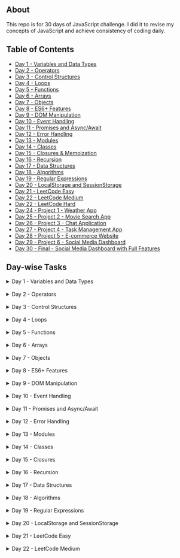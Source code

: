 ## About

This repo is for 30 days of JavaScript challenge. I did it to revise my concepts of JavaScript and achieve consistency of coding daily.

## Table of Contents

- [Day 1 - Variables and Data Types](#Day1)
- [Day 2 - Operators](#Day2)
- [Day 3 - Control Structures](#Day3)
- [Day 4 - Loops](#Day4)
- [Day 5 - Functions](#Day5)
- [Day 6 - Arrays](#Day6)
- [Day 7 - Objects](#Day7)
- [Day 8 - ES6+ Features](#Day8)
- [Day 9 - DOM Manipulation](#Day9)
- [Day 10 - Event Handling](#Day10)
- [Day 11 - Promises and Async/Await](#Day11)
- [Day 12 - Error Handling](#Day12)
- [Day 13 - Modules](#Day13)
- [Day 14 - Classes](#Day14)
- [Day 15 - Closures & Memoization](#Day15)
- [Day 16 - Recursion](#Day16)
- [Day 17 - Data Structures](#Day17)
- [Day 18 - Algorithms](#Day18)
- [Day 19 - Regular Expressions](#Day19)
- [Day 20 - LocalStorage and SessionStorage](#Day20)
- [Day 21 - LeetCode Easy](#Day21)
- [Day 22 - LeetCode Medium](#Day22)
- [Day 22 - LeetCode Hard](#Day23)
- [Day 24 - Project 1 - Weather App](#Day24)
- [Day 25 - Project 2 - Movie Search App](#Day25)
- [Day 26 - Project 3 - Chat Application](#Day26)
- [Day 27 - Project 4 - Task Management App](#Day27)
- [Day 28 - Project 5 - E-commerce Website](#Day28)
- [Day 29 - Project 6 - Social Media Dashboard](#Day29)
- [Day 30 - Final - Social Media Dashboard with Full Features](#Day30)

## Day-wise Tasks

<!-- DAY 1 -->
<details id="Day1">
  <summary>Day 1 - Variables and Data Types</summary>
  <div class="redactor-styles" id="learnyst-content">
   <h3 id="day-1-variables-and-data-types">Day 1: Variables and Data Types</h3> 
   <h4 id="tasks-activities-">Tasks/Activities:</h4> 
   <p><strong>Activity 1: Variable Declaration</strong></p> 
   <ul> 
    <li><strong>Task 1:</strong> Declare a variable using <code>var</code>, assign it a number, and log the value to the console.</li> 
    <li><strong>Task 2:</strong> Declare a variable using <code>let</code>, assign it a string, and log the value to the console.</li> 
   </ul> 
   <p><strong>Activity 2: Constant Declaration</strong></p> 
   <ul> 
    <li><strong>Task 3:</strong> Declare a variable using <code>const</code>, assign it a boolean value, and log the value to the console.</li> 
   </ul> 
   <p><strong>Activity 3: Data Types</strong></p> 
   <ul> 
    <li><strong>Task 4:</strong> Create variables of different data types (number, string, boolean, object, array) and log each variable's type using the <code>typeof</code> operator.</li> 
   </ul> 
   <p><strong>Activity 4: Reassigning Variables</strong></p> 
   <ul> 
    <li><strong>Task 5:</strong> Declare a variable using <code>let</code>, assign it an initial value, reassign a new value, and log both values to the console.</li> 
   </ul> 
   <p><strong>Activity 5: Understanding <code>const</code></strong></p> 
   <ul> 
    <li><strong>Task 6:</strong> Try reassigning a variable declared with <code>const</code> and observe the error.</li> 
   </ul> 
   <h4 id="feature-request-">Feature Request:</h4> 
   <ol> 
    <li><strong>Variable Types Console Log</strong>: Write a script that declares variables of different data types and logs both the value and type of each variable to the console.</li> 
    <li><strong>Reassignment Demo</strong>: Create a script that demonstrates the difference in behavior between <code>let</code> and <code>const</code> when it comes to reassignment.</li> 
   </ol> 
   <h4 id="achievement-">Achievement:</h4> 
   <p>By the end of these activities, you will:</p> 
   <ul> 
    <li>Know how to declare variables using <code>var</code>, <code>let</code>, and <code>const</code>.</li> 
    <li>Understand the different data types in JavaScript.</li> 
    <li>Be able to use the <code>typeof</code> operator to identify the data type of a variable.</li> 
    <li>Understand the concept of variable reassignment and the immutability of <code>const</code> variables.</li> 
   </ul>
  </div>
</details>

<br>

<!-- DAY 2 -->
<details id="Day2">
<summary> Day 2 - Operators</summary>
<div class="redactor-styles" id="learnyst-content">
   <h3 id="day-2-operators">Day 2: Operators</h3> 
   <h4 id="tasks-activities-">Tasks/Activities:</h4> 
   <p><strong>Activity 1: Arithmetic Operations</strong></p> 
   <ul> 
    <li><strong>Task 1:</strong> Write a program to add two numbers and log the result to the console.</li> 
    <li><strong>Task 2:</strong> Write a program to subtract two numbers and log the result to the console.</li> 
    <li><strong>Task 3:</strong> Write a program to multiply two numbers and log the result to the console.</li> 
    <li><strong>Task 4:</strong> Write a program to divide two numbers and log the result to the console.</li> 
    <li><strong>Task 5:</strong> Write a program to find the remainder when one number is divided by another and log the result to the console.</li> 
   </ul> 
   <p><strong>Activity 2: Assignment Operators</strong></p> 
   <ul> 
    <li><strong>Task 6:</strong> Use the <code>+=</code> operator to add a number to a variable and log the result to the console.</li> 
    <li><strong>Task 7:</strong> Use the <code>-=</code> operator to subtract a number from a variable and log the result to the console.</li> 
   </ul> 
   <p><strong>Activity 3: Comparison Operators</strong></p> 
   <ul> 
    <li><strong>Task 8:</strong> Write a program to compare two numbers using <code>&gt;</code> and <code>&lt;</code> and log the result to the console.</li> 
    <li><strong>Task 9:</strong> Write a program to compare two numbers using <code>&gt;=</code> and <code>&lt;=</code> and log the result to the console.</li> 
    <li><strong>Task 10:</strong> Write a program to compare two numbers using <code>==</code> and <code>===</code> and log the result to the console.</li> 
   </ul> 
   <p><strong>Activity 4: Logical Operators</strong></p> 
   <ul> 
    <li><strong>Task 11:</strong> Write a program that uses the <code>&amp;&amp;</code> operator to combine two conditions and log the result to the console.</li> 
    <li><strong>Task 12:</strong> Write a program that uses the <code>||</code> operator to combine two conditions and log the result to the console.</li> 
    <li><strong>Task 13:</strong> Write a program that uses the <code>!</code> operator to negate a condition and log the result to the console.</li> 
   </ul> 
   <p><strong>Activity 5: Ternary Operator</strong></p> 
   <ul> 
    <li><strong>Task 14:</strong> Write a program that uses the ternary operator to check if a number is positive or negative and log the result to the console.</li> 
   </ul> 
   <h4 id="feature-request-">Feature Request:</h4> 
   <ol> 
    <li><strong>Arithmetic Operations Script</strong>: Write a script that performs basic arithmetic operations (addition, subtraction, multiplication, division, remainder) on two numbers and logs the results.</li> 
    <li><strong>Comparison and Logical Operators Script</strong>: Create a script that compares two numbers using different comparison operators and combines conditions using logical operators, logging the results.</li> 
    <li><strong>Ternary Operator Script</strong>: Write a script that uses the ternary operator to determine if a number is positive or negative and logs the result.</li> 
   </ol> 
   <h4 id="achievement-">Achievement:</h4> 
   <p>By the end of these activities, students will:</p> 
   <ul> 
    <li>Understand and use arithmetic operators to perform basic calculations.</li> 
    <li>Use assignment operators to modify variable values.</li> 
    <li>Compare values using comparison operators.</li> 
    <li>Combine conditions using logical operators.</li> 
    <li>Use the ternary operator for concise conditional expressions.</li> 
   </ul>
  </div>
  </details>

<br>

<!-- DAY 3 -->
<details id="Day3">
<summary> Day 3 - Control Structures</summary>
<div class="redactor-styles" id="learnyst-content">
   <h3 id="day-3-control-structures">Day 3: Control Structures</h3> 
   <h4 id="tasks-activities-">Tasks/Activities:</h4> 
   <p><strong>Activity 1: If-Else Statements</strong></p> 
   <ul> 
    <li><strong>Task 1:</strong> Write a program to check if a number is positive, negative, or zero, and log the result to the console.</li> 
    <li><strong>Task 2:</strong> Write a program to check if a person is eligible to vote (age &gt;= 18) and log the result to the console.</li> 
   </ul> 
   <p><strong>Activity 2: Nested If-Else Statements</strong></p> 
   <ul> 
    <li><strong>Task 3:</strong> Write a program to find the largest of three numbers using nested if-else statements.</li> 
   </ul> 
   <p><strong>Activity 3: Switch Case</strong></p> 
   <ul> 
    <li><strong>Task 4:</strong> Write a program that uses a switch case to determine the day of the week based on a number (1-7) and log the day name to the console.</li> 
    <li><strong>Task 5:</strong> Write a program that uses a switch case to assign a grade ('A', 'B', 'C', 'D', 'F') based on a score and log the grade to the console.</li> 
   </ul> 
   <p><strong>Activity 4: Conditional (Ternary) Operator</strong></p> 
   <ul> 
    <li><strong>Task 6:</strong> Write a program that uses the ternary operator to check if a number is even or odd and log the result to the console.</li> 
   </ul> 
   <p><strong>Activity 5: Combining Conditions</strong></p> 
   <ul> 
    <li><strong>Task 7:</strong> Write a program to check if a year is a leap year using multiple conditions (divisible by 4, but not 100 unless also divisible by 400) and log the result to the console.</li> 
   </ul> 
   <h4 id="feature-request-">Feature Request:</h4> 
   <ol> 
    <li><strong>Number Check Script</strong>: Write a script that checks if a number is positive, negative, or zero using if-else statements and logs the result.</li> 
    <li><strong>Voting Eligibility Script</strong>: Create a script to check if a person is eligible to vote based on their age and log the result.</li> 
    <li><strong>Day of the Week Script</strong>: Write a script that uses a switch case to determine the day of the week based on a number (1-7) and logs the day name.</li> 
    <li><strong>Grade Assignment Script</strong>: Create a script that uses a switch case to assign a grade based on a score and logs the grade.</li> 
    <li><strong>Leap Year Check Script</strong>: Write a script that checks if a year is a leap year using multiple conditions and logs the result.</li> 
   </ol> 
   <h4 id="achievement-">Achievement:</h4> 
   <p>By the end of these activities, students will:</p> 
   <ul> 
    <li>Implement and understand basic if-else control flow.</li> 
    <li>Use nested if-else statements to handle multiple conditions.</li> 
    <li>Utilize switch cases for control flow based on specific values.</li> 
    <li>Apply the ternary operator for concise condition checking.</li> 
    <li>Combine multiple conditions to solve more complex problems.</li> 
   </ul>
   <p></p>
  </div>
  </details>

<br>

  <!-- day 4 -->
<details id="Day4">
<summary> Day 4 - Loops</summary>

<div>
   <h3 id="day-4-loops">Day 4: Loops</h3> 
   <h4 id="tasks-activities-">Tasks/Activities:</h4> 
   <p><strong>Activity 1: For Loop</strong></p> 
   <ul> 
    <li><strong>Task 1:</strong> Write a program to print numbers from 1 to 10 using a for loop.</li> 
    <li><strong>Task 2:</strong> Write a program to print the multiplication table of 5 using a for loop.</li> 
   </ul> 
   <p><strong>Activity 2: While Loop</strong></p> 
   <ul> 
    <li><strong>Task 3:</strong> Write a program to calculate the sum of numbers from 1 to 10 using a while loop.</li> 
    <li><strong>Task 4:</strong> Write a program to print numbers from 10 to 1 using a while loop.</li> 
   </ul> 
   <p><strong>Activity 3: Do...While Loop</strong></p> 
   <ul> 
    <li><strong>Task 5:</strong> Write a program to print numbers from 1 to 5 using a do...while loop.</li> 
    <li><strong>Task 6:</strong> Write a program to calculate the factorial of a number using a do...while loop.</li> 
   </ul> 
   <p><strong>Activity 4: Nested Loops</strong></p> 
   <ul> 
    <li><strong>Task 7:</strong> Write a program to print a pattern using nested for loops:<code> </code></li> 
   </ul>
   <p>(ignore color)</p>
   <figure>
    <img src="./rsrc/Screenshot_2024-07-10_at_3.20.39 PM.png" id="826" data-image="826">
   </figure> 
   <p><strong>Activity 5: Loop Control Statements</strong></p> 
   <ul> 
    <li><strong>Task 8:</strong> Write a program to print numbers from 1 to 10, but skip the number 5 using the <code>continue</code> statement.</li> 
    <li><strong>Task 9:</strong> Write a program to print numbers from 1 to 10, but stop the loop when the number is 7 using the <code>break</code> statement.</li> 
   </ul> 
   <h4 id="feature-request-">Feature Request:</h4> 
   <ol> 
    <li><strong>Number Printing Script</strong>: Write a script that prints numbers from 1 to 10 using a for loop and a while loop.</li> 
    <li><strong>Multiplication Table Script</strong>: Create a script that prints the multiplication table of 5 using a for loop.</li> 
    <li><strong>Pattern Printing Script</strong>: Write a script that prints a pattern of stars using nested loops.</li> 
    <li><strong>Sum Calculation Script</strong>: Write a script that calculates the sum of numbers from 1 to 10 using a while loop.</li> 
    <li><strong>Factorial Calculation Script</strong>: Create a script that calculates the factorial of a number using a do...while loop.</li> 
   </ol> 
   <h4 id="achievement-">Achievement:</h4> 
   <p>By the end of these activities, students will:</p> 
   <ul> 
    <li>Understand and use for loops to iterate over a sequence of numbers.</li> 
    <li>Utilize while loops for iteration based on a condition.</li> 
    <li>Apply do...while loops to ensure the loop body is executed at least once.</li> 
    <li>Implement nested loops to solve more complex problems.</li> 
    <li>Use loop control statements (<code>break</code> and <code>continue</code>) to control the flow of loops.</li> 
   </ul>
  </div>
  </details>

<br>

<!-- day 5 -->
<details id="Day5">
  <summary>Day 5 - Functions</summary>
  <div>
   <h3 id="day-5-functions">Day 5: Functions</h3> 
   <h4 id="tasks-activities-">Tasks/Activities:</h4> 
   <p><strong>Activity 1: Function Declaration</strong></p> 
   <ul> 
    <li><strong>Task 1:</strong> Write a function to check if a number is even or odd and log the result to the console.</li> 
    <li><strong>Task 2:</strong> Write a function to calculate the square of a number and return the result.</li> 
   </ul> 
   <p><strong>Activity 2: Function Expression</strong></p> 
   <ul> 
    <li><strong>Task 3:</strong> Write a function expression to find the maximum of two numbers and log the result to the console.</li> 
    <li><strong>Task 4:</strong> Write a function expression to concatenate two strings and return the result.</li> 
   </ul> 
   <p><strong>Activity 3: Arrow Functions</strong></p> 
   <ul> 
    <li><strong>Task 5:</strong> Write an arrow function to calculate the sum of two numbers and return the result.</li> 
    <li><strong>Task 6:</strong> Write an arrow function to check if a string contains a specific character and return a boolean value.</li> 
   </ul> 
   <p><strong>Activity 4: Function Parameters and Default Values</strong></p> 
   <ul> 
    <li><strong>Task 7:</strong> Write a function that takes two parameters and returns their product. Provide a default value for the second parameter.</li> 
    <li><strong>Task 8:</strong> Write a function that takes a person's name and age and returns a greeting message. Provide a default value for the age.</li> 
   </ul> 
   <p><strong>Activity 5: Higher-Order Functions</strong></p> 
   <ul> 
    <li><strong>Task 9:</strong> Write a higher-order function that takes a function and a number, and calls the function that many times.</li> 
    <li><strong>Task 10:</strong> Write a higher-order function that takes two functions and a value, applies the first function to the value, and then applies the second function to the result.</li> 
   </ul> 
   <h4 id="feature-request-">Feature Request:</h4> 
   <ol> 
    <li><strong>Even or Odd Function Script</strong>: Write a script that includes a function to check if a number is even or odd and logs the result.</li> 
    <li><strong>Square Calculation Function Script</strong>: Create a script that includes a function to calculate the square of a number and returns the result.</li> 
    <li><strong>Concatenation Function Script</strong>: Write a script that includes a function expression to concatenate two strings and returns the result.</li> 
    <li><strong>Sum Calculation Arrow Function Script</strong>: Create a script that includes an arrow function to calculate the sum of two numbers and returns the result.</li> 
    <li><strong>Higher-Order Function Script</strong>: Write a script that includes a higher-order function to apply a given function multiple times.</li> 
   </ol> 
   <h4 id="achievement-">Achievement:</h4> 
   <p>By the end of these activities, students will:</p> 
   <ul> 
    <li>Understand and define functions using function declarations, expressions, and arrow functions.</li> 
    <li>Use function parameters and default values effectively.</li> 
    <li>Create and utilize higher-order functions.</li> 
    <li>Apply functions to solve common problems and perform calculations.</li> 
    <li>Enhance code reusability and organization using functions.</li> 
   </ul>
  </div>
</details>

<br>

<details id="Day6">
<summary>Day 6 - Arrays</summary>
<div>
   <h3 id="day-6-arrays">Day 6: Arrays</h3> 
   <h4 id="tasks-activities-">Tasks/Activities:</h4> 
   <p><strong>Activity 1: Array Creation and Access</strong></p> 
   <ul> 
    <li><strong>Task 1:</strong> Create an array of numbers from 1 to 5 and log the array to the console.</li> 
    <li><strong>Task 2:</strong> Access the first and last elements of the array and log them to the console.</li> 
   </ul> 
   <p><strong>Activity 2: Array Methods (Basic)</strong></p> 
   <ul> 
    <li><strong>Task 3:</strong> Use the <code>push</code> method to add a new number to the end of the array and log the updated array.</li> 
    <li><strong>Task 4:</strong> Use the <code>pop</code> method to remove the last element from the array and log the updated array.</li> 
    <li><strong>Task 5:</strong> Use the <code>shift</code> method to remove the first element from the array and log the updated array.</li> 
    <li><strong>Task 6:</strong> Use the <code>unshift</code> method to add a new number to the beginning of the array and log the updated array.</li> 
   </ul> 
   <p><strong>Activity 3: Array Methods (Intermediate)</strong></p> 
   <ul> 
    <li><strong>Task 7:</strong> Use the <code>map</code> method to create a new array where each number is doubled and log the new array.</li> 
    <li><strong>Task 8:</strong> Use the <code>filter</code> method to create a new array with only even numbers and log the new array.</li> 
    <li><strong>Task 9:</strong> Use the <code>reduce</code> method to calculate the sum of all numbers in the array and log the result.</li> 
   </ul> 
   <p><strong>Activity 4: Array Iteration</strong></p> 
   <ul> 
    <li><strong>Task 10:</strong> Use a <code>for</code> loop to iterate over the array and log each element to the console.</li> 
    <li><strong>Task 11:</strong> Use the <code>forEach</code> method to iterate over the array and log each element to the console.</li> 
   </ul> 
   <p><strong>Activity 5: Multi-dimensional Arrays</strong></p> 
   <ul> 
    <li><strong>Task 12:</strong> Create a two-dimensional array (matrix) and log the entire array to the console.</li> 
    <li><strong>Task 13:</strong> Access and log a specific element from the two-dimensional array.</li> 
   </ul> 
   <h4 id="feature-request-">Feature Request:</h4> 
   <ol> 
    <li><strong>Array Manipulation Script</strong>: Write a script that demonstrates the creation of an array, adding and removing elements using <code>push</code>, <code>pop</code>, <code>shift</code>, and <code>unshift</code> methods.</li> 
    <li><strong>Array Transformation Script</strong>: Create a script that uses <code>map</code>, <code>filter</code>, and <code>reduce</code> methods to transform and aggregate array data.</li> 
    <li><strong>Array Iteration Script</strong>: Write a script that iterates over an array using both <code>for</code> loop and <code>forEach</code> method and logs each element.</li> 
    <li><strong>Two-dimensional Array Script</strong>: Create a script that demonstrates the creation and manipulation of a two-dimensional array.</li> 
   </ol> 
   <h4 id="achievement-">Achievement:</h4> 
   <p>By the end of these activities, students will:</p> 
   <ul> 
    <li>Create and manipulate arrays using various methods.</li> 
    <li>Transform and aggregate array data using <code>map</code>, <code>filter</code>, and <code>reduce</code>.</li> 
    <li>Iterate over arrays using loops and iteration methods.</li> 
    <li>Understand and work with multi-dimensional arrays.</li> 
   </ul>
  </div>
  </details>

<br>
  <!-- day 7 -->
  <details id="Day7">
    <summary>Day 7 - Objects</summary>
    <div>
   <h3 id="day-7-objects">Day 7: Objects</h3> 
   <h4 id="tasks-activities-">Tasks/Activities:</h4> 
   <p><strong>Activity 1: Object Creation and Access</strong></p> 
   <ul> 
    <li><strong>Task 1:</strong> Create an object representing a book with properties like title, author, and year, and log the object to the console.</li> 
    <li><strong>Task 2:</strong> Access and log the title and author properties of the book object.</li> 
   </ul> 
   <p><strong>Activity 2: Object Methods</strong></p> 
   <ul> 
    <li><strong>Task 3:</strong> Add a method to the book object that returns a string with the book's title and author, and log the result of calling this method.</li> 
    <li><strong>Task 4:</strong> Add a method to the book object that takes a parameter (year) and updates the book's year property, then log the updated object.</li> 
   </ul> 
   <p><strong>Activity 3: Nested Objects</strong></p> 
   <ul> 
    <li><strong>Task 5:</strong> Create a nested object representing a library with properties like name and books (an array of book objects), and log the library object to the console.</li> 
    <li><strong>Task 6:</strong> Access and log the name of the library and the titles of all the books in the library.</li> 
   </ul> 
   <p><strong>Activity 4: The <code>this</code> Keyword</strong></p> 
   <ul> 
    <li><strong>Task 7:</strong> Add a method to the book object that uses the <code>this</code> keyword to return a string with the book's title and year, and log the result of calling this method.</li> 
   </ul> 
   <p><strong>Activity 5: Object Iteration</strong></p> 
   <ul> 
    <li><strong>Task 8:</strong> Use a <code>for...in</code> loop to iterate over the properties of the book object and log each property and its value.</li> 
    <li><strong>Task 9:</strong> Use <code>Object.keys</code> and <code>Object.values</code> methods to log all the keys and values of the book object.</li> 
   </ul> 
   <h4 id="feature-request-">Feature Request:</h4> 
   <ol> 
    <li><strong>Book Object Script</strong>: Write a script that creates a book object, adds methods to it, and logs its properties and method results.</li> 
    <li><strong>Library Object Script</strong>: Create a script that defines a library object containing an array of book objects and logs the library's details.</li> 
    <li><strong>Object Iteration Script</strong>: Write a script that demonstrates iterating over an object's properties using <code>for...in</code> loop and <code>Object.keys</code>/<code>Object.values</code>.</li> 
   </ol> 
   <h4 id="achievement-">Achievement:</h4> 
   <p>By the end of these activities, students will:</p> 
   <ul> 
    <li>Create and manipulate objects with properties and methods.</li> 
    <li>Understand and use the <code>this</code> keyword in object methods.</li> 
    <li>Work with nested objects and arrays of objects.</li> 
    <li>Iterate over an object's properties using loops and built-in methods.</li> 
   </ul>
  </div>
  </details>

  <br>
<!-- Day 8 -->
  <details id="Day8">
  <summary> Day 8 - ES6+ Features</summary>
  <div>
   <h3 id="day-8-es6-features">Day 8: ES6+ Features</h3> 
   <h4 id="tasks-activities-">Tasks/Activities:</h4> 
   <p><strong>Activity 1: Template Literals</strong></p> 
   <ul> 
    <li><strong>Task 1:</strong> Use template literals to create a string that includes variables for a person's name and age, and log the string to the console.</li> 
    <li><strong>Task 2:</strong> Create a multi-line string using template literals and log it to the console.</li> 
   </ul> 
   <p><strong>Activity 2: Destructuring</strong></p> 
   <ul> 
    <li><strong>Task 3:</strong> Use array destructuring to extract the first and second elements from an array of numbers and log them to the console.</li> 
    <li><strong>Task 4:</strong> Use object destructuring to extract the title and author from a book object and log them to the console.</li> 
   </ul> 
   <p><strong>Activity 3: Spread and Rest Operators</strong></p> 
   <ul> 
    <li><strong>Task 5:</strong> Use the spread operator to create a new array that includes all elements of an existing array plus additional elements, and log the new array to the console.</li> 
    <li><strong>Task 6:</strong> Use the rest operator in a function to accept an arbitrary number of arguments, sum them, and return the result.</li> 
   </ul> 
   <p><strong>Activity 4: Default Parameters</strong></p> 
   <ul> 
    <li><strong>Task 7:</strong> Write a function that takes two parameters and returns their product, with the second parameter having a default value of 1. Log the result of calling this function with and without the second parameter.</li> 
   </ul> 
   <p><strong>Activity 5: Enhanced Object Literals</strong></p> 
   <ul> 
    <li><strong>Task 8:</strong> Use enhanced object literals to create an object with methods and properties, and log the object to the console.</li> 
    <li><strong>Task 9:</strong> Create an object with computed property names based on variables and log the object to the console.</li> 
   </ul> 
   <h4 id="feature-request-">Feature Request:</h4> 
   <ol> 
    <li><strong>Template Literals Script</strong>: Write a script that demonstrates the use of template literals to create and log strings with embedded variables and multi-line strings.</li> 
    <li><strong>Destructuring Script</strong>: Create a script that uses array and object destructuring to extract values and log them.</li> 
    <li><strong>Spread and Rest Operators Script</strong>: Write a script that demonstrates the use of the spread operator to combine arrays and the rest operator to handle multiple function arguments.</li> 
    <li><strong>Default Parameters Script</strong>: Create a script that defines a function with default parameters and logs the results of calling it with different arguments.</li> 
    <li><strong>Enhanced Object Literals Script</strong>: Write a script that uses enhanced object literals to create and log an object with methods and computed property names.</li> 
   </ol> 
   <h4 id="achievement-">Achievement:</h4> 
   <p>By the end of these activities, students will:</p> 
   <ul> 
    <li>Understand and use template literals for string interpolation and multi-line strings.</li> 
    <li>Apply destructuring to extract values from arrays and objects.</li> 
    <li>Utilize spread and rest operators for array manipulation and function arguments.</li> 
    <li>Define functions with default parameters.</li> 
    <li>Create objects using enhanced object literals, including methods and computed property names.</li> 
   </ul>
  </div>
  </details>

<!-- day 9 -->
<br>
<details id="Day9">
<summary>Day 9 - DOM Manipulation</summary>
<div>
   <h3>Day 9: DOM Manipulation</h3> 
   <h4>Tasks/Activities:</h4> 
   <p><strong>Activity 1: Selecting and Manipulating Elements</strong></p> 
   <ul> 
    <li><strong>Task 1:</strong> Select an HTML element by its ID and change its text content.</li> 
    <li><strong>Task 2:</strong> Select an HTML element by its class and change its background color.</li> 
   </ul> 
   <p><strong>Activity 2: Creating and Appending Elements</strong></p> 
   <ul> 
    <li><strong>Task 3:</strong> Create a new <code>div</code> element with some text content and append it to the body.</li> 
    <li><strong>Task 4:</strong> Create a new <code>li</code> element and add it to an existing <code>ul</code> list.</li> 
   </ul> 
   <p><strong>Activity 3: Removing Elements</strong></p> 
   <ul> 
    <li><strong>Task 5:</strong> Select an HTML element and remove it from the DOM.</li> 
    <li><strong>Task 6:</strong> Remove the last child of a specific HTML element.</li> 
   </ul> 
   <p><strong>Activity 4: Modifying Attributes and Classes</strong></p> 
   <ul> 
    <li><strong>Task 7:</strong> Select an HTML element and change one of its attributes (e.g., <code>src</code> of an <code>img</code> tag).</li> 
    <li><strong>Task 8:</strong> Add and remove a CSS class to/from an HTML element.</li> 
   </ul> 
   <p><strong>Activity 5: Event Handling</strong></p> 
   <ul> 
    <li><strong>Task 9:</strong> Add a click event listener to a button that changes the text content of a paragraph.</li> 
    <li><strong>Task 10:</strong> Add a mouseover event listener to an element that changes its border color.</li> 
   </ul> 
   <h4 id="feature-request-">Feature Request:</h4> 
   <ol> 
    <li><strong>Text Content Manipulation Script</strong>: Write a script that selects an HTML element by its ID and changes its text content.</li> 
    <li><strong>Element Creation Script</strong>: Create a script that demonstrates creating a new <code>div</code> element and appending it to the body.</li> 
    <li><strong>Element Removal Script</strong>: Write a script that selects an HTML element and removes it from the DOM.</li> 
    <li><strong>Attribute Modification Script</strong>: Create a script that changes the attributes of an HTML element.</li> 
    <li><strong>Event Handling Script</strong>: Write a script that adds event listeners to HTML elements to change their content or style based on user interactions.</li> 
   </ol> 
   <h4 id="achievement-">Achievement:</h4> 
   <p>By the end of these activities, students will:</p> 
   <ul> 
    <li>Select and manipulate DOM elements using JavaScript.</li> 
    <li>Create and append new elements to the DOM.</li> 
    <li>Remove elements from the DOM.</li> 
    <li>Modify attributes and classes of HTML elements.</li> 
    <li>Add and handle events to make web pages interactive.</li> 
   </ul>
  </div>
</details>

<br>

<!-- Day 10 -->
<details id="Day10">
<summary>Day 10 - Event Handling</summary>
<div>
   <h3 id="day-10-event-handling">Day 10: Event Handling</h3> 
   <h4 id="tasks-activities-">Tasks/Activities:</h4> 
   <p><strong>Activity 1: Basic Event Handling</strong></p> 
   <ul> 
    <li><strong>Task 1:</strong> Add a click event listener to a button that changes the text content of a paragraph.</li> 
    <li><strong>Task 2:</strong> Add a double-click event listener to an image that toggles its visibility.</li> 
   </ul> 
   <p><strong>Activity 2: Mouse Events</strong></p> 
   <ul> 
    <li><strong>Task 3:</strong> Add a mouseover event listener to an element that changes its background color.</li> 
    <li><strong>Task 4:</strong> Add a mouseout event listener to an element that resets its background color.</li> 
   </ul> 
   <p><strong>Activity 3: Keyboard Events</strong></p> 
   <ul> 
    <li><strong>Task 5:</strong> Add a keydown event listener to an input field that logs the key pressed to the console.</li> 
    <li><strong>Task 6:</strong> Add a keyup event listener to an input field that displays the current value in a paragraph.</li> 
   </ul> 
   <p><strong>Activity 4: Form Events</strong></p> 
   <ul> 
    <li><strong>Task 7:</strong> Add a submit event listener to a form that prevents the default submission and logs the form data to the console.</li> 
    <li><strong>Task 8:</strong> Add a change event listener to a select dropdown that displays the selected value in a paragraph.</li> 
   </ul> 
   <p><strong>Activity 5: Event Delegation</strong></p> 
   <ul> 
    <li><strong>Task 9:</strong> Add a click event listener to a list that logs the text content of the clicked list item using event delegation.</li> 
    <li><strong>Task 10:</strong> Add an event listener to a parent element that listens for events from dynamically added child elements.</li> 
   </ul> 
   <h4 id="feature-request-">Feature Request:</h4> 
   <ol> 
    <li><strong>Click Event Script</strong>: Write a script that adds a click event listener to a button to change the text content of a paragraph.</li> 
    <li><strong>Mouse Events Script</strong>: Create a script that handles mouseover and mouseout events to change the background color of an element.</li> 
    <li><strong>Keyboard Events Script</strong>: Write a script that logs key presses and displays input field values using keydown and keyup event listeners.</li> 
    <li><strong>Form Events Script</strong>: Create a script that handles form submission and change events on a select dropdown.</li> 
    <li><strong>Event Delegation Script</strong>: Write a script that demonstrates event delegation by handling events on dynamically added child elements.</li> 
   </ol> 
   <h4 id="achievement-">Achievement:</h4> 
   <p>By the end of these activities, students will:</p> 
   <ul> 
    <li>Add and handle basic events like click, double-click, mouseover, mouseout, keydown, and keyup.</li> 
    <li>Understand and handle form events.</li> 
    <li>Implement event delegation to manage events on dynamically added elements.</li> 
    <li>Make web pages interactive by responding to various user actions.</li> 
   </ul>
  </div>
</details>

<br>

<!-- day 11 -->
<details id="Day11">
<summary>Day 11 - Promises and Async/Await</summary>
<div>
   <h3 id="day-11-promises-and-async-await">Day 11: Promises and Async/Await</h3> 
   <h4 id="tasks-activities-">Tasks/Activities:</h4> 
   <p><strong>Activity 1: Understanding Promises</strong></p> 
   <ul> 
    <li><strong>Task 1:</strong> Create a promise that resolves with a message after a 2-second timeout and log the message to the console.</li> 
    <li><strong>Task 2:</strong> Create a promise that rejects with an error message after a 2-second timeout and handle the error using <code>.catch()</code>.</li> 
   </ul> 
   <p><strong>Activity 2: Chaining Promises</strong></p> 
   <ul> 
    <li><strong>Task 3:</strong> Create a sequence of promises that simulate fetching data from a server. Chain the promises to log messages in a specific order.</li> 
   </ul> 
   <p><strong>Activity 3: Using Async/Await</strong></p> 
   <ul> 
    <li><strong>Task 4:</strong> Write an async function that waits for a promise to resolve and then logs the resolved value.</li> 
    <li><strong>Task 5:</strong> Write an async function that handles a rejected promise using try-catch and logs the error message.</li> 
   </ul> 
   <p><strong>Activity 4: Fetching Data from an API</strong></p> 
   <ul> 
    <li><strong>Task 6:</strong> Use the <code>fetch</code> API to get data from a public API and log the response data to the console using promises.</li> 
    <li><strong>Task 7:</strong> Use the <code>fetch</code> API to get data from a public API and log the response data to the console using async/await.</li> 
   </ul> 
   <p><strong>Activity 5: Concurrent Promises</strong></p> 
   <ul> 
    <li><strong>Task 8:</strong> Use <code>Promise.all</code> to wait for multiple promises to resolve and then log all their values.</li> 
    <li><strong>Task 9:</strong> Use <code>Promise.race</code> to log the value of the first promise that resolves among multiple promises.</li> 
   </ul> 
   <h4 id="feature-request-">Feature Request:</h4> 
   <ol> 
    <li><strong>Promise Creation Script</strong>: Write a script that demonstrates creating and handling promises, including both resolved and rejected states.</li> 
    <li><strong>Promise Chaining Script</strong>: Create a script that chains multiple promises and logs messages in a specific sequence.</li> 
    <li><strong>Async/Await Script</strong>: Write a script that uses async/await to handle promises and includes error handling with try-catch.</li> 
    <li><strong>API Fetch Script</strong>: Create a script that fetches data from a public API using both promises and async/await, and logs the response data.</li> 
    <li><strong>Concurrent Promises Script</strong>: Write a script that uses <code>Promise.all</code> and <code>Promise.race</code> to handle multiple promises concurrently and logs the results.</li> 
   </ol> 
   <h4 id="achievement-">Achievement:</h4> 
   <p>By the end of these activities, students will:</p> 
   <ul> 
    <li>Understand and create promises, including handling resolved and rejected states.</li> 
    <li>Chain multiple promises to perform sequential asynchronous operations.</li> 
    <li>Use async/await to handle asynchronous code more readably.</li> 
    <li>Fetch data from public APIs using both promises and async/await.</li> 
    <li>Manage multiple concurrent promises using <code>Promise.all</code> and <code>Promise.race</code>.</li> 
   </ul>
  </div>
  </details>

<br>
<!-- day 12 -->
<details id="Day12">
<summary>Day 12 - Error Handling</summary>
<div class="redactor-styles" id="learnyst-content">
   <h3 id="day-12-error-handling">Day 12: Error Handling</h3> 
   <h4 id="tasks-activities-">Tasks/Activities:</h4> 
   <p><strong>Activity 1: Basic Error Handling with Try-Catch</strong></p> 
   <ul> 
    <li><strong>Task 1:</strong> Write a function that intentionally throws an error and use a try-catch block to handle the error and log an appropriate message to the console.</li> 
    <li><strong>Task 2:</strong> Create a function that divides two numbers and throws an error if the denominator is zero. Use a try-catch block to handle this error.</li> 
   </ul> 
   <p><strong>Activity 2: Finally Block</strong></p> 
   <ul> 
    <li><strong>Task 3:</strong> Write a script that includes a try-catch block and a finally block. Log messages in the try, catch, and finally blocks to observe the execution flow.</li> 
   </ul> 
   <p><strong>Activity 3: Custom Error Objects</strong></p> 
   <ul> 
    <li><strong>Task 4:</strong> Create a custom error class that extends the built-in Error class. Throw an instance of this custom error in a function and handle it using a try-catch block.</li> 
    <li><strong>Task 5:</strong> Write a function that validates user input (e.g., checking if a string is not empty) and throws a custom error if the validation fails. Handle the custom error using a try-catch block.</li> 
   </ul> 
   <p><strong>Activity 4: Error Handling in Promises</strong></p> 
   <ul> 
    <li><strong>Task 6:</strong> Create a promise that randomly resolves or rejects. Use <code>.catch()</code> to handle the rejection and log an appropriate message to the console.</li> 
    <li><strong>Task 7:</strong> Use try-catch within an async function to handle errors from a promise that randomly resolves or rejects, and log the error message.</li> 
   </ul> 
   <p><strong>Activity 5: Graceful Error Handling in Fetch</strong></p> 
   <ul> 
    <li><strong>Task 8:</strong> Use the <code>fetch</code> API to request data from an invalid URL and handle the error using <code>.catch()</code>. Log an appropriate error message to the console.</li> 
    <li><strong>Task 9:</strong> Use the <code>fetch</code> API to request data from an invalid URL within an async function and handle the error using try-catch. Log an appropriate error message.</li> 
   </ul> 
   <h4 id="feature-request-">Feature Request:</h4> 
   <ol> 
    <li><strong>Basic Error Handling Script</strong>: Write a script that demonstrates basic error handling using try-catch and finally blocks.</li> 
    <li><strong>Custom Error Script</strong>: Create a script that defines and throws custom errors, handling them with try-catch blocks.</li> 
    <li><strong>Promise Error Handling Script</strong>: Write a script that handles errors in promises using <code>.catch()</code> and try-catch within async functions.</li> 
    <li><strong>Fetch Error Handling Script</strong>: Create a script that handles errors when using the <code>fetch</code> API to request data from invalid URLs.</li> 
   </ol> 
   <h4 id="achievement-">Achievement:</h4> 
   <p>By the end of these activities, students will:</p> 
   <ul> 
    <li>Understand and implement basic error handling using try-catch blocks.</li> 
    <li>Use finally blocks to execute code regardless of the try-catch outcome.</li> 
    <li>Create and use custom error classes.</li> 
    <li>Handle errors in promises using <code>.catch()</code> and within async functions using try-catch.</li> 
    <li>Implement graceful error handling when making network requests with the <code>fetch</code> API.</li> 
   </ul>
  </div>
</details>

<br>
<details id="Day13">
<summary>Day 13 - Modules</summary>
<div class="redactor-styles" id="learnyst-content">
   <h3 id="day-13-modules">Day 13: Modules</h3> 
   <h4 id="tasks-activities-">Tasks/Activities:</h4> 
   <p><strong>Activity 1: Creating and Exporting Modules</strong></p> 
   <ul> 
    <li><strong>Task 1:</strong> Create a module that exports a function to add two numbers. Import and use this module in another script.</li> 
    <li><strong>Task 2:</strong> Create a module that exports an object representing a person with properties and methods. Import and use this module in another script.</li> 
   </ul> 
   <p><strong>Activity 2: Named and Default Exports</strong></p> 
   <ul> 
    <li><strong>Task 3:</strong> Create a module that exports multiple functions using named exports. Import and use these functions in another script.</li> 
    <li><strong>Task 4:</strong> Create a module that exports a single function using default export. Import and use this function in another script.</li> 
   </ul> 
   <p><strong>Activity 3: Importing Entire Modules</strong></p> 
   <ul> 
    <li><strong>Task 5:</strong> Create a module that exports multiple constants and functions. Import the entire module as an object in another script and use its properties.</li> 
   </ul> 
   <p><strong>Activity 4: Using Third-Party Modules</strong></p> 
   <ul> 
    <li><strong>Task 6:</strong> Install a third-party module (e.g., <code>lodash</code>) using npm. Import and use a function from this module in a script.</li> 
    <li><strong>Task 7:</strong> Install a third-party module (e.g., <code>axios</code>) using npm. Import and use this module to make a network request in a script.</li> 
   </ul> 
   <p><strong>Activity 5: Module Bundling (Optional)</strong></p> 
   <ul> 
    <li><strong>Task 8:</strong> Use a module bundler like Webpack or Parcel to bundle multiple JavaScript files into a single file. Write a script to demonstrate the bundling process.</li> 
   </ul> 
   <h4 id="feature-request-">Feature Request:</h4> 
   <ol> 
    <li><strong>Basic Module Script</strong>: Write a script that creates a module exporting a function and imports it in another script.</li> 
    <li><strong>Named and Default Exports Script</strong>: Create a script demonstrating both named and default exports and their usage.</li> 
    <li><strong>Third-Party Module Script</strong>: Write a script that installs, imports, and uses functions from third-party modules like <code>lodash</code> and <code>axios</code>.</li> 
    <li><strong>Module Bundling Script</strong>: Create a script demonstrating how to bundle JavaScript files using a module bundler (optional).</li> 
   </ol> 
   <h4 id="achievement-">Achievement:</h4> 
   <p>By the end of these activities, students will:</p> 
   <ul> 
    <li>Create and export functions, objects, and constants using modules.</li> 
    <li>Import modules using named and default imports.</li> 
    <li>Use third-party modules installed via npm.</li> 
    <li>Understand the basics of module bundling (optional).</li> 
   </ul>
  </div>
</details>

<br>

<!-- day 14 -->
<details id="Day14">
<summary>Day 14 - Classes</summary>
<div class="redactor-styles" id="learnyst-content">
   <h3 id="day-14-classes">Day 14: Classes</h3> 
   <h4 id="tasks-activities-">Tasks/Activities:</h4> 
   <p><strong>Activity 1: Class Definition</strong></p> 
   <ul> 
    <li><strong>Task 1:</strong> Define a class <code>Person</code> with properties <code>name</code> and <code>age</code>, and a method to return a greeting message. Create an instance of the class and log the greeting message.</li> 
    <li><strong>Task 2:</strong> Add a method to the <code>Person</code> class that updates the age property and logs the updated age.</li> 
   </ul> 
   <p><strong>Activity 2: Class Inheritance</strong></p> 
   <ul> 
    <li><strong>Task 3:</strong> Define a class <code>Student</code> that extends the <code>Person</code> class. Add a property <code>studentId</code> and a method to return the student ID. Create an instance of the <code>Student</code> class and log the student ID.</li> 
    <li><strong>Task 4:</strong> Override the greeting method in the <code>Student</code> class to include the student ID in the message. Log the overridden greeting message.</li> 
   </ul> 
   <p><strong>Activity 3: Static Methods and Properties</strong></p> 
   <ul> 
    <li><strong>Task 5:</strong> Add a static method to the <code>Person</code> class that returns a generic greeting message. Call this static method without creating an instance of the class and log the message.</li> 
    <li><strong>Task 6:</strong> Add a static property to the <code>Student</code> class to keep track of the number of students created. Increment this property in the constructor and log the total number of students.</li> 
   </ul> 
   <p><strong>Activity 4: Getters and Setters</strong></p> 
   <ul> 
    <li><strong>Task 7:</strong> Add a getter method to the <code>Person</code> class to return the full name (assume a <code>firstName</code> and <code>lastName</code> property). Create an instance and log the full name using the getter.</li> 
    <li><strong>Task 8:</strong> Add a setter method to the <code>Person</code> class to update the name properties (<code>firstName</code> and <code>lastName</code>). Update the name using the setter and log the updated full name.</li> 
   </ul> 
   <p><strong>Activity 5: Private Fields (Optional)</strong></p> 
   <ul> 
    <li><strong>Task 9:</strong> Define a class <code>Account</code> with private fields for <code>balance</code> and a method to deposit and withdraw money. Ensure that the balance can only be updated through these methods.</li> 
    <li><strong>Task 10:</strong> Create an instance of the <code>Account</code> class and test the deposit and withdraw methods, logging the balance after each operation.</li> 
   </ul> 
   <h4 id="feature-request-">Feature Request:</h4> 
   <ol> 
    <li><strong>Basic Class Script</strong>: Write a script that defines a <code>Person</code> class with properties and methods, creates instances, and logs messages.</li> 
    <li><strong>Class Inheritance Script</strong>: Create a script that defines a <code>Student</code> class extending <code>Person</code>, overrides methods, and logs the results.</li> 
    <li><strong>Static Methods and Properties Script</strong>: Write a script that demonstrates static methods and properties in classes.</li> 
    <li><strong>Getters and Setters Script</strong>: Create a script that uses getters and setters in a class.</li> 
    <li><strong>Private Fields Script</strong>: Write a script that defines a class with private fields and methods to manipulate these fields (optional).</li> 
   </ol> 
   <h4 id="achievement-">Achievement:</h4> 
   <p>By the end of these activities, students will:</p> 
   <ul> 
    <li>Define and use classes with properties and methods.</li> 
    <li>Implement inheritance to extend classes.</li> 
    <li>Utilize static methods and properties.</li> 
    <li>Apply getters and setters for encapsulation.</li> 
    <li>Understand and use private fields in classes (optional).</li> 
   </ul>
  </div>
  </details>

<br>
<!-- day 15 -->
<details id="Day15">
<summary>Day 15 - Closures</summary>
<div class="redactor-styles" id="learnyst-content">
   <h3 id="day-15-closures">Day 15: Closures</h3> 
   <h4 id="tasks-activities-">Tasks/Activities:</h4> 
   <p><strong>Activity 1: Understanding Closures</strong></p> 
   <ul> 
    <li><strong>Task 1:</strong> Write a function that returns another function, where the inner function accesses a variable from the outer function's scope. Call the inner function and log the result.</li> 
    <li><strong>Task 2:</strong> Create a closure that maintains a private counter. Implement functions to increment and get the current value of the counter.</li> 
   </ul> 
   <p><strong>Activity 2: Practical Closures</strong></p> 
   <ul> 
    <li><strong>Task 3:</strong> Write a function that generates unique IDs. Use a closure to keep track of the last generated ID and increment it with each call.</li> 
    <li><strong>Task 4:</strong> Create a closure that captures a user's name and returns a function that greets the user by name.</li> 
   </ul> 
   <p><strong>Activity 3: Closures in Loops</strong></p> 
   <ul> 
    <li><strong>Task 5:</strong> Write a loop that creates an array of functions. Each function should log its index when called. Use a closure to ensure each function logs the correct index.</li> 
   </ul> 
   <p><strong>Activity 4: Module Pattern</strong></p> 
   <ul> 
    <li><strong>Task 6:</strong> Use closures to create a simple module for managing a collection of items. Implement methods to add, remove, and list items.</li> 
   </ul> 
   <p><strong>Activity 5: Memoization</strong></p> 
   <ul> 
    <li><strong>Task 7:</strong> Write a function that memoizes the results of another function. Use a closure to store the results of previous computations.</li> 
    <li><strong>Task 8:</strong> Create a memoized version of a function that calculates the factorial of a number.</li> 
   </ul> 
   <h4 id="feature-request-">Feature Request:</h4> 
   <ol> 
    <li><strong>Basic Closure Script</strong>: Write a script that demonstrates a basic closure with a function returning another function that accesses the outer function's variable.</li> 
    <li><strong>Counter Closure Script</strong>: Create a script that uses a closure to maintain a private counter with increment and get functions.</li> 
    <li><strong>Unique ID Generator Script</strong>: Write a script that generates unique IDs using a closure to keep track of the last generated ID.</li> 
    <li><strong>Loop Closure Script</strong>: Create a script that demonstrates closures in loops to ensure functions log the correct index.</li> 
    <li><strong>Memoization Script</strong>: Write a script that memoizes the results of a function and demonstrates it with a factorial calculation.</li> 
   </ol> 
   <h4 id="achievement-">Achievement:</h4> 
   <p>By the end of these activities, students will:</p> 
   <ul> 
    <li>Understand and create closures in JavaScript.</li> 
    <li>Use closures to maintain private state and create encapsulated modules.</li> 
    <li>Apply closures in practical scenarios like generating unique IDs and memoization.</li> 
    <li>Use closures in loops to capture and use variables correctly.</li> 
   </ul>
  </div>
  </details>

<br>

<!-- day 16 -->
<details id="Day16">
<summary>Day 16 - Recursion</summary>
<div class="redactor-styles" id="learnyst-content">
   <h3 id="day-17-recursion">Day 16: Recursion</h3> 
   <h4 id="tasks-activities-">Tasks/Activities:</h4> 
   <p><strong>Activity 1: Basic Recursion</strong></p> 
   <ul> 
    <li><strong>Task 1:</strong> Write a recursive function to calculate the factorial of a number. Log the result for a few test cases.</li> 
    <li><strong>Task 2:</strong> Write a recursive function to calculate the nth Fibonacci number. Log the result for a few test cases.</li> 
   </ul> 
   <p><strong>Activity 2: Recursion with Arrays</strong></p> 
   <ul> 
    <li><strong>Task 3:</strong> Write a recursive function to find the sum of all elements in an array. Log the result for a few test cases.</li> 
    <li><strong>Task 4:</strong> Write a recursive function to find the maximum element in an array. Log the result for a few test cases.</li> 
   </ul> 
   <p><strong>Activity 3: String Manipulation with Recursion</strong></p> 
   <ul> 
    <li><strong>Task 5:</strong> Write a recursive function to reverse a string. Log the result for a few test cases.</li> 
    <li><strong>Task 6:</strong> Write a recursive function to check if a string is a palindrome. Log the result for a few test cases.</li> 
   </ul> 
   <p><strong>Activity 4: Recursive Search</strong></p> 
   <ul> 
    <li><strong>Task 7:</strong> Write a recursive function to perform a binary search on a sorted array. Log the index of the target element for a few test cases.</li> 
    <li><strong>Task 8:</strong> Write a recursive function to count the occurrences of a target element in an array. Log the result for a few test cases.</li> 
   </ul> 
   <p><strong>Activity 5: Tree Traversal (Optional)</strong></p> 
   <ul> 
    <li><strong>Task 9:</strong> Write a recursive function to perform an in-order traversal of a binary tree. Log the nodes as they are visited.</li> 
    <li><strong>Task 10:</strong> Write a recursive function to calculate the depth of a binary tree. Log the result for a few test cases.</li> 
   </ul> 
   <h4 id="feature-request-">Feature Request:</h4> 
   <ol> 
    <li><strong>Factorial and Fibonacci Script</strong>: Write a script that includes recursive functions to calculate the factorial and Fibonacci numbers.</li> 
    <li><strong>Array Recursion Script</strong>: Create a script that includes recursive functions to find the sum and maximum element of an array.</li> 
    <li><strong>String Recursion Script</strong>: Write a script that includes recursive functions to reverse a string and check if a string is a palindrome.</li> 
    <li><strong>Recursive Search Script</strong>: Create a script that includes recursive functions for binary search and counting occurrences in an array.</li> 
    <li><strong>Tree Traversal Script</strong>: Write a script that includes recursive functions for in-order traversal and depth calculation of a binary tree (optional).</li> 
   </ol> 
   <h4 id="achievement-">Achievement:</h4> 
   <p>By the end of these activities, students will:</p> 
   <ul> 
    <li>Understand and implement basic recursion.</li> 
    <li>Apply recursion to solve problems with arrays and strings.</li> 
    <li>Use recursion for searching and counting elements in arrays.</li> 
    <li>Perform tree traversal and calculate tree depth using recursion (optional).</li> 
   </ul>
  </div>
  </details>

<br>
<!-- day 17 -->
<details id="Day17">
<summary>Day 17 - Data Structures</summary>
<div class="redactor-styles" id="learnyst-content">
   <h3 id="day-17-data-structures">Day 17: Data Structures</h3> 
   <h4 id="tasks-activities-">Tasks/Activities:</h4> 
   <p><strong>Activity 1: Linked List</strong></p> 
   <ul> 
    <li><strong>Task 1:</strong> Implement a <code>Node</code> class to represent an element in a linked list with properties <code>value</code> and <code>next</code>.</li> 
    <li><strong>Task 2:</strong> Implement a <code>LinkedList</code> class with methods to add a node to the end, remove a node from the end, and display all nodes.</li> 
   </ul> 
   <p><strong>Activity 2: Stack</strong></p> 
   <ul> 
    <li><strong>Task 3:</strong> Implement a <code>Stack</code> class with methods <code>push</code> (add element), <code>pop</code> (remove element), and <code>peek</code> (view the top element).</li> 
    <li><strong>Task 4:</strong> Use the <code>Stack</code> class to reverse a string by pushing all characters onto the stack and then popping them off.</li> 
   </ul> 
   <p><strong>Activity 3: Queue</strong></p> 
   <ul> 
    <li><strong>Task 5:</strong> Implement a <code>Queue</code> class with methods <code>enqueue</code> (add element), <code>dequeue</code> (remove element), and <code>front</code> (view the first element).</li> 
    <li><strong>Task 6:</strong> Use the <code>Queue</code> class to simulate a simple printer queue where print jobs are added to the queue and processed in order.</li> 
   </ul> 
   <p><strong>Activity 4: Binary Tree</strong></p> 
   <ul> 
    <li><strong>Task 7:</strong> Implement a <code>TreeNode</code> class to represent a node in a binary tree with properties <code>value</code>, <code>left</code>, and <code>right</code>.</li> 
    <li><strong>Task 8:</strong> Implement a <code>BinaryTree</code> class with methods for inserting values and performing in-order traversal to display nodes.</li> 
   </ul> 
   <p><strong>Activity 5: Graph (Optional)</strong></p> 
   <ul> 
    <li><strong>Task 9:</strong> Implement a <code>Graph</code> class with methods to add vertices, add edges, and perform a breadth-first search (BFS).</li> 
    <li><strong>Task 10:</strong> Use the <code>Graph</code> class to represent a simple network and perform BFS to find the shortest path between two nodes.</li> 
   </ul> 
   <h4 id="feature-request-">Feature Request:</h4> 
   <ol> 
    <li><strong>Linked List Script</strong>: Write a script that implements a linked list with methods to add, remove, and display nodes.</li> 
    <li><strong>Stack Script</strong>: Create a script that implements a stack and uses it to reverse a string.</li> 
    <li><strong>Queue Script</strong>: Write a script that implements a queue and simulates a printer queue.</li> 
    <li><strong>Binary Tree Script</strong>: Create a script that implements a binary tree with insertion and in-order traversal methods.</li> 
    <li><strong>Graph Script</strong>: Write a script that implements a graph and performs breadth-first search (optional).</li> 
   </ol> 
   <h4 id="achievement-">Achievement:</h4> 
   <p>By the end of these activities, students will:</p> 
   <ul> 
    <li>Implement and use linked lists for dynamic data storage.</li> 
    <li>Use stacks for LIFO (Last-In-First-Out) operations and reverse data.</li> 
    <li>Use queues for FIFO (First-In-First-Out) operations and simulate real-world scenarios.</li> 
    <li>Implement binary trees for hierarchical data storage and traversal.</li> 
    <li>Understand and use graphs for network representations and pathfinding (optional).</li> 
   </ul>
  </div>
  </details>

<br>
<!-- day 18 -->
<details id="Day18">
<summary>Day 18 - Algorithms</summary>
<div class="redactor-styles" id="learnyst-content">
   <h3 id="day-18-algorithms">Day 18: Algorithms</h3> 
   <h4 id="tasks-activities-">Tasks/Activities:</h4> 
   <p><strong>Activity 1: Sorting Algorithms</strong></p> 
   <ul> 
    <li><strong>Task 1:</strong> Implement the bubble sort algorithm to sort an array of numbers in ascending order. Log the sorted array.</li> 
    <li><strong>Task 2:</strong> Implement the selection sort algorithm to sort an array of numbers in ascending order. Log the sorted array.</li> 
    <li><strong>Task 3:</strong> Implement the quicksort algorithm to sort an array of numbers in ascending order. Log the sorted array.</li> 
   </ul> 
   <p><strong>Activity 2: Searching Algorithms</strong></p> 
   <ul> 
    <li><strong>Task 4:</strong> Implement the linear search algorithm to find a target value in an array. Log the index of the target value.</li> 
    <li><strong>Task 5:</strong> Implement the binary search algorithm to find a target value in a sorted array. Log the index of the target value.</li> 
   </ul> 
   <p><strong>Activity 3: String Algorithms</strong></p> 
   <ul> 
    <li><strong>Task 6:</strong> Write a function to count the occurrences of each character in a string. Log the character counts.</li> 
    <li><strong>Task 7:</strong> Write a function to find the longest substring without repeating characters in a string. Log the length of the substring.</li> 
   </ul> 
   <p><strong>Activity 4: Array Algorithms</strong></p> 
   <ul> 
    <li><strong>Task 8:</strong> Write a function to rotate an array by <code>k</code> positions. Log the rotated array.</li> 
    <li><strong>Task 9:</strong> Write a function to merge two sorted arrays into one sorted array. Log the merged array.</li> 
   </ul> 
   <p><strong>Activity 5: Dynamic Programming (Optional)</strong></p> 
   <ul> 
    <li><strong>Task 10:</strong> Write a function to solve the Fibonacci sequence using dynamic programming. Log the Fibonacci numbers.</li> 
    <li><strong>Task 11:</strong> Write a function to solve the knapsack problem using dynamic programming. Log the maximum value that can be obtained.</li> 
   </ul> 
   <h4 id="feature-request-">Feature Request:</h4> 
   <ol> 
    <li><strong>Sorting Algorithm Script</strong>: Write a script that implements bubble sort, selection sort, and quicksort algorithms to sort arrays.</li> 
    <li><strong>Searching Algorithm Script</strong>: Create a script that implements linear search and binary search algorithms to find values in arrays.</li> 
    <li><strong>String Algorithm Script</strong>: Write a script that counts character occurrences and finds the longest substring without repeating characters.</li> 
    <li><strong>Array Algorithm Script</strong>: Create a script that rotates arrays and merges sorted arrays.</li> 
    <li><strong>Dynamic Programming Script</strong>: Write a script that solves the Fibonacci sequence and knapsack problem using dynamic programming (optional).</li> 
   </ol> 
   <h4 id="achievement-">Achievement:</h4> 
   <p>By the end of these activities, students will:</p> 
   <ul> 
    <li>Implement and understand common sorting algorithms.</li> 
    <li>Implement and understand common searching algorithms.</li> 
    <li>Solve string manipulation problems using algorithms.</li> 
    <li>Perform array operations using algorithms.</li> 
    <li>Apply dynamic programming to solve complex problems (optional).</li> 
   </ul>
  </div>
  </details>

<br>
<!-- day 19 -->
<details id="Day19">
<summary>Day 19 - Regular Expressions</summary>
<div class="redactor-styles" id="learnyst-content">
   <h3 id="day-19-regular-expressions">Day 19: Regular Expressions</h3> 
   <h4 id="tasks-activities-">Tasks/Activities:</h4> 
   <p><strong>Activity 1: Basic Regular Expressions</strong></p> 
   <ul> 
    <li><strong>Task 1:</strong> Write a regular expression to match a simple pattern (e.g., match all occurrences of the word "JavaScript" in a string). Log the matches.</li> 
    <li><strong>Task 2:</strong> Write a regular expression to match all digits in a string. Log the matches.</li> 
   </ul> 
   <p><strong>Activity 2: Character Classes and Quantifiers</strong></p> 
   <ul> 
    <li><strong>Task 3:</strong> Write a regular expression to match all words in a string that start with a capital letter. Log the matches.</li> 
    <li><strong>Task 4:</strong> Write a regular expression to match all sequences of one or more digits in a string. Log the matches.</li> 
   </ul> 
   <p><strong>Activity 3: Grouping and Capturing</strong></p> 
   <ul> 
    <li><strong>Task 5:</strong> Write a regular expression to capture the area code, central office code, and line number from a US phone number format (e.g., (123) 456-7890). Log the captures.</li> 
    <li><strong>Task 6:</strong> Write a regular expression to capture the username and domain from an email address. Log the captures.</li> 
   </ul> 
   <p><strong>Activity 4: Assertions and Boundaries</strong></p> 
   <ul> 
    <li><strong>Task 7:</strong> Write a regular expression to match a word only if it is at the beginning of a string. Log the matches.</li> 
    <li><strong>Task 8:</strong> Write a regular expression to match a word only if it is at the end of a string. Log the matches.</li> 
   </ul> 
   <p><strong>Activity 5: Practical Applications</strong></p> 
   <ul> 
    <li><strong>Task 9:</strong> Write a regular expression to validate a simple password (must include at least one uppercase letter, one lowercase letter, one digit, and one special character). Log whether the password is valid.</li> 
    <li><strong>Task 10:</strong> Write a regular expression to validate a URL. Log whether the URL is valid.</li> 
   </ul> 
   <h4 id="feature-request-">Feature Request:</h4> 
   <ol> 
    <li><strong>Basic Regex Script</strong>: Write a script that uses regular expressions to match simple patterns and log the matches.</li> 
    <li><strong>Character Classes and Quantifiers Script</strong>: Create a script that uses regular expressions to match words with specific characteristics and log the matches.</li> 
    <li><strong>Grouping and Capturing Script</strong>: Write a script that uses regular expressions to capture parts of a string, such as phone numbers and email addresses, and log the captures.</li> 
    <li><strong>Assertions and Boundaries Script</strong>: Create a script that uses regular expressions to match words at specific positions in a string and log the matches.</li> 
    <li><strong>Validation Script</strong>: Write a script that uses regular expressions to validate passwords and URLs and log whether they are valid.</li> 
   </ol> 
   <h4 id="achievement-">Achievement:</h4> 
   <p>By the end of these activities, students will:</p> 
   <ul> 
    <li>Understand and create basic regular expressions.</li> 
    <li>Use character classes and quantifiers in regular expressions.</li> 
    <li>Implement grouping and capturing in regular expressions.</li> 
    <li>Apply assertions and boundaries in regular expressions.</li> 
    <li>Use regular expressions for practical applications like validating passwords and URLs.</li> 
   </ul>
  </div>
  </details>

<br>
<!-- day 20 -->
<details id="Day20">
<summary>Day 20 - LocalStorage and SessionStorage</summary>
<div>
   <h3>Day 20: LocalStorage and SessionStorage</h3> 
   <h4>Tasks/Activities:</h4> 
   <p><strong>Activity 1: Understanding LocalStorage</strong></p> 
   <ul> 
    <li><strong>Task 1:</strong> Write a script to save a string value to <code>localStorage</code> and retrieve it. Log the retrieved value.</li> 
    <li><strong>Task 2:</strong> Write a script to save an object to <code>localStorage</code> by converting it to a JSON string. Retrieve and parse the object, then log it.</li> 
   </ul> 
   <p><strong>Activity 2: Using LocalStorage</strong></p> 
   <ul> 
    <li><strong>Task 3:</strong> Create a simple form that saves user input (e.g., name and email) to <code>localStorage</code> when submitted. Retrieve and display the saved data on page load.</li> 
    <li><strong>Task 4:</strong> Write a script to remove an item from <code>localStorage</code>. Log the <code>localStorage</code> content before and after removal.</li> 
   </ul> 
   <p><strong>Activity 3: Understanding SessionStorage</strong></p> 
   <ul> 
    <li><strong>Task 5:</strong> Write a script to save a string value to <code>sessionStorage</code> and retrieve it. Log the retrieved value.</li> 
    <li><strong>Task 6:</strong> Write a script to save an object to <code>sessionStorage</code> by converting it to a JSON string. Retrieve and parse the object, then log it.</li> 
   </ul> 
   <p><strong>Activity 4: Using SessionStorage</strong></p> 
   <ul> 
    <li><strong>Task 7:</strong> Create a simple form that saves user input (e.g., name and email) to <code>sessionStorage</code> when submitted. Retrieve and display the saved data on page load.</li> 
    <li><strong>Task 8:</strong> Write a script to remove an item from <code>sessionStorage</code>. Log the <code>sessionStorage</code> content before and after removal.</li> 
   </ul> 
   <p><strong>Activity 5: Comparing LocalStorage and SessionStorage</strong></p> 
   <ul> 
    <li><strong>Task 9:</strong> Write a function that accepts a key and a value, and saves the value to both <code>localStorage</code> and <code>sessionStorage</code>. Retrieve and log the values from both storage mechanisms.</li> 
    <li><strong>Task 10:</strong> Write a function that clears all data from both <code>localStorage</code> and <code>sessionStorage</code>. Verify that both storages are empty.</li> 
   </ul> 
   <h4 id="feature-request-">Feature Request:</h4> 
   <ol> 
    <li><strong>LocalStorage Script</strong>: Write a script that saves, retrieves, and removes items from <code>localStorage</code>, and displays the saved data on page load.</li> 
    <li><strong>SessionStorage Script</strong>: Create a script that saves, retrieves, and removes items from <code>sessionStorage</code>, and displays the saved data on page load.</li> 
    <li><strong>Storage Comparison Script</strong>: Write a script that saves data to both <code>localStorage</code> and <code>sessionStorage</code>, retrieves the data, and compares the results.</li> 
    <li><strong>Clear Storage Script</strong>: Create a script that clears all data from both <code>localStorage</code> and <code>sessionStorage</code>, and verifies the operation.</li> 
   </ol> 
   <h4 id="achievement-">Achievement:</h4> 
   <p>By the end of these activities, students will:</p> 
   <ul> 
    <li>Understand how to use <code>localStorage</code> and <code>sessionStorage</code> for persistent and session-specific data storage.</li> 
    <li>Save, retrieve, and remove data from both <code>localStorage</code> and <code>sessionStorage</code>.</li> 
    <li>Implement form data storage using <code>localStorage</code> and <code>sessionStorage</code>.</li> 
    <li>Compare and contrast the use cases for <code>localStorage</code> and <code>sessionStorage</code>.</li> 
   </ul>
  </div>
  </details>

<br>
<!-- day 21 -->
<details id="Day12">
<summary>Day 21 - LeetCode Easy</summary>
<div class="redactor-styles" id="learnyst-content">
   <h3 id="day-21-leetcode-easy">Day 21: LeetCode Easy</h3> 
   <h4 id="tasks-activities-">Tasks/Activities:</h4> 
   <p><strong>Activity 1: Two Sum</strong></p> 
   <ul> 
    <li><strong>Task 1:</strong> Solve the "Two Sum" problem on LeetCode.
     <ul> 
      <li>Write a function that takes an array of numbers and a target number, and returns the indices of the two numbers that add up to the target.</li> 
      <li>Log the indices for a few test cases.</li> 
     </ul> </li> 
   </ul> 
   <p><strong>Activity 2: Reverse Integer</strong></p> 
   <ul> 
    <li><strong>Task 2:</strong> Solve the "Reverse Integer" problem on LeetCode.
     <ul> 
      <li>Write a function that takes an integer and returns it with its digits reversed.</li> 
      <li>Handle edge cases like negative numbers and numbers ending in zero.</li> 
      <li>Log the reversed integers for a few test cases.</li> 
     </ul> </li> 
   </ul> 
   <p><strong>Activity 3: Palindrome Number</strong></p> 
   <ul> 
    <li><strong>Task 3:</strong> Solve the "Palindrome Number" problem on LeetCode.
     <ul> 
      <li>Write a function that takes an integer and returns true if it is a palindrome, and false otherwise.</li> 
      <li>Log the result for a few test cases, including edge cases like negative numbers.</li> 
     </ul> </li> 
   </ul> 
   <p><strong>Activity 4: Merge Two Sorted Lists</strong></p> 
   <ul> 
    <li><strong>Task 4:</strong> Solve the "Merge Two Sorted Lists" problem on LeetCode.
     <ul> 
      <li>Write a function that takes two sorted linked lists and returns a new sorted list by merging them.</li> 
      <li>Create a few test cases with linked lists and log the merged list.</li> 
     </ul> </li> 
   </ul> 
   <p><strong>Activity 5: Valid Parentheses</strong></p> 
   <ul> 
    <li><strong>Task 5:</strong> Solve the "Valid Parentheses" problem on LeetCode.
     <ul> 
      <li>Write a function that takes a string containing just the characters '(', ')', '{', '}', '[' and ']', and determines if the input string is valid.</li> 
      <li>A string is valid if open brackets are closed in the correct order.</li> 
      <li>Log the result for a few test cases.</li> 
     </ul> </li> 
   </ul> 
   <h4 id="feature-request-">Feature Request:</h4> 
   <ol> 
    <li><strong>Two Sum Script</strong>: Write a script that includes a function to solve the "Two Sum" problem and logs the indices of the two numbers.</li> 
    <li><strong>Reverse Integer Script</strong>: Create a script that includes a function to reverse an integer and handles edge cases.</li> 
    <li><strong>Palindrome Number Script</strong>: Write a script that includes a function to check if an integer is a palindrome and logs the result.</li> 
    <li><strong>Merge Two Sorted Lists Script</strong>: Create a script that includes a function to merge two sorted linked lists and logs the merged list.</li> 
    <li><strong>Valid Parentheses Script</strong>: Write a script that includes a function to check if a string of parentheses is valid and logs the result.</li> 
   </ol> 
   <h4 id="achievement-">Achievement:</h4> 
   <p>By the end of these activities, students will:</p> 
   <ul> 
    <li>Solve common LeetCode problems.</li> 
    <li>Apply problem-solving skills to implement algorithms.</li> 
    <li>Understand and handle edge cases in algorithmic solutions.</li> 
    <li>Gain confidence in solving easy-level coding challenges on LeetCode.</li> 
   </ul>
  </div>
  </details>

<br>
<!-- day 22 -->
<details id="Day22">
<summary>Day 22 - LeetCode Medium</summary>
<div class="redactor-styles" id="learnyst-content">
   <h3 id="day-22-leetcode-medium">Day 22: LeetCode Medium</h3> 
   <h4 id="tasks-activities-">Tasks/Activities:</h4> 
   <p><strong>Activity 1: Add Two Numbers</strong></p> 
   <ul> 
    <li><strong>Task 1:</strong> Solve the "Add Two Numbers" problem on LeetCode.
     <ul> 
      <li>Write a function that takes two non-empty linked lists representing two non-negative integers. The digits are stored in reverse order, and each node contains a single digit. Add the two numbers and return the sum as a linked list.</li> 
      <li>Create a few test cases with linked lists and log the sum as a linked list.</li> 
     </ul> </li> 
   </ul> 
   <p><strong>Activity 2: Longest Substring Without Repeating Characters</strong></p> 
   <ul> 
    <li><strong>Task 2:</strong> Solve the "Longest Substring Without Repeating Characters" problem on LeetCode.
     <ul> 
      <li>Write a function that takes a string and returns the length of the longest substring without repeating characters.</li> 
      <li>Log the length for a few test cases, including edge cases.</li> 
     </ul> </li> 
   </ul> 
   <p><strong>Activity 3: Container With Most Water</strong></p> 
   <ul> 
    <li><strong>Task 3:</strong> Solve the "Container With Most Water" problem on LeetCode.
     <ul> 
      <li>Write a function that takes an array of non-negative integers where each integer represents the height of a line drawn at each point. Find two lines that together with the x-axis form a container, such that the container holds the most water.</li> 
      <li>Log the maximum amount of water for a few test cases.</li> 
     </ul> </li> 
   </ul> 
   <p><strong>Activity 4: 3Sum</strong></p> 
   <ul> 
    <li><strong>Task 4:</strong> Solve the "3Sum" problem on LeetCode.
     <ul> 
      <li>Write a function that takes an array of integers and finds all unique triplets in the array which give the sum of zero.</li> 
      <li>Log the triplets for a few test cases, including edge cases.</li> 
     </ul> </li> 
   </ul> 
   <p><strong>Activity 5: Group Anagrams</strong></p> 
   <ul> 
    <li><strong>Task 5:</strong> Solve the "Group Anagrams" problem on LeetCode.
     <ul> 
      <li>Write a function that takes an array of strings and groups anagrams together.</li> 
      <li>Log the grouped anagrams for a few test cases.</li> 
     </ul> </li> 
   </ul> 
   <h4 id="feature-request-">Feature Request:</h4> 
   <ol> 
    <li><strong>Add Two Numbers Script</strong>: Write a script that includes a function to solve the "Add Two Numbers" problem and logs the sum as a linked list.</li> 
    <li><strong>Longest Substring Script</strong>: Create a script that includes a function to find the longest substring without repeating characters and logs the length.</li> 
    <li><strong>Container With Most Water Script</strong>: Write a script that includes a function to find the container with the most water and logs the maximum amount of water.</li> 
    <li><strong>3Sum Script</strong>: Create a script that includes a function to find all unique triplets in an array that sum to zero and logs the triplets.</li> 
    <li><strong>Group Anagrams Script</strong>: Write a script that includes a function to group anagrams and logs the grouped anagrams.</li> 
   </ol> 
   <h4 id="achievement-">Achievement:</h4> 
   <p>By the end of these activities, students will:</p> 
   <ul> 
    <li>Solve common medium-level LeetCode problems.</li> 
    <li>Apply advanced problem-solving skills to implement algorithms.</li> 
    <li>Understand and handle edge cases in more complex algorithmic solutions.</li> 
    <li>Gain confidence in solving medium-level coding challenges on LeetCode.</li> 
   </ul>
  </div>
  </details>
